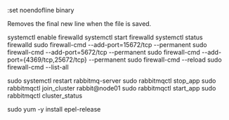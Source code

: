 :set noendofline binary

Removes the final new line when the file is saved.

systemctl enable firewalld
systemctl start firewalld
systemctl status firewalld
sudo firewall-cmd --add-port=15672/tcp --permanent
sudo firewall-cmd --add-port=5672/tcp --permanent
sudo firewall-cmd --add-port={4369/tcp,25672/tcp} --permanent
sudo firewall-cmd --reload
sudo firewall-cmd --list-all

sudo systemctl restart rabbitmq-server
sudo rabbitmqctl stop_app
sudo rabbitmqctl join_cluster rabbit@node01
sudo rabbitmqctl start_app
sudo rabbitmqctl cluster_status



sudo yum -y install epel-release

